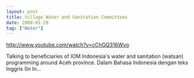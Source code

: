 ```yaml
---
layout: post
title: Village Water and Sanitation Committees
date: 2008-01-29
tag: ["Water"]
---
```


http://www.youtube.com/watch?v=cChGQ316Wvo  

Talking to beneficiaries of IOM Indonesia's water and sanitation (watsan) programming around Aceh province. Dalam Bahasa Indonesia dengan teks Inggris (In In...